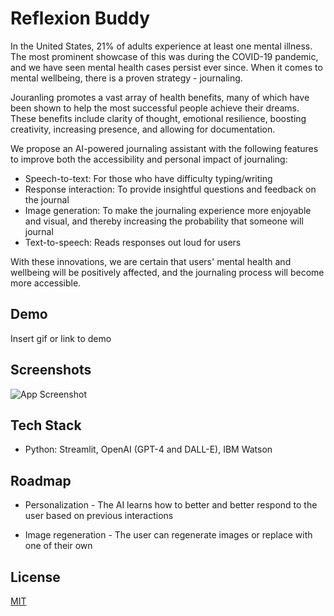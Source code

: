 
# Reflexion Buddy

In the United States, 21% of adults experience at least one mental illness. The most prominent showcase of this was during the COVID-19 pandemic, and we have seen mental health cases persist ever since. When it comes to mental wellbeing, there is a proven strategy - journaling.

Jouranling promotes a vast array of health benefits, many of which have been shown to help the most successful people achieve their dreams. These benefits include clarity of thought, emotional resilience, boosting creativity, increasing presence, and allowing for documentation.

We propose an AI-powered journaling assistant with the following features to improve both the accessibility and personal impact of journaling:

* Speech-to-text: For those who have difficulty typing/writing
* Response interaction: To provide insightful questions and feedback on the journal
* Image generation: To make the journaling experience more enjoyable and visual, and thereby increasing the probability that someone will journal
* Text-to-speech: Reads responses out loud for users

With these innovations, we are certain that users' mental health and wellbeing will be positively affected, and the journaling process will become more accessible.
## Demo

Insert gif or link to demo


## Screenshots

![App Screenshot](https://via.placeholder.com/468x300?text=App+Screenshot+Here)


## Tech Stack

* Python: Streamlit, OpenAI (GPT-4 and DALL-E), IBM Watson


## Roadmap

- Personalization - The AI learns how to better and better respond to the user based on previous interactions
* Image regeneration - The user can regenerate images or replace with one of their own
## License

[MIT](https://choosealicense.com/licenses/mit/)
